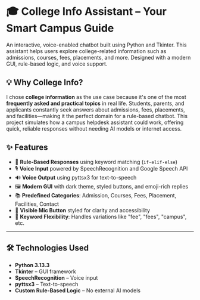 # 🎓 College Info Assistant – Your Smart Campus Guide

An interactive, voice-enabled chatbot built using Python and Tkinter. This assistant helps users explore college-related information such as admissions, courses, fees, placements, and more. Designed with a modern GUI, rule-based logic, and voice support.



## 💡 Why College Info?

I chose **college information** as the use case because it's one of the most **frequently asked and practical topics** in real life. Students, parents, and applicants constantly seek answers about admissions, fees, placements, and facilities—making it the perfect domain for a rule-based chatbot. This project simulates how a campus helpdesk assistant could work, offering quick, reliable responses without needing AI models or internet access.



## ✨ Features

- 💬 **Rule-Based Responses** using keyword matching (`if-elif-else`)
- 🎙️ **Voice Input** powered by SpeechRecognition and Google Speech API
- 🔊 **Voice Output** using pyttsx3 for text-to-speech
- 🖼️ **Modern GUI** with dark theme, styled buttons, and emoji-rich replies
- 📚 **Predefined Categories**: Admission, Courses, Fees, Placement, Facilities, Contact
- 🎤 **Visible Mic Button** styled for clarity and accessibility
- 🧠 **Keyword Flexibility**: Handles variations like "fee", "fees", "campus", etc.

---

## 🛠️ Technologies Used

- **Python 3.13.3**
- **Tkinter** – GUI framework
- **SpeechRecognition** – Voice input
- **pyttsx3** – Text-to-speech
- **Custom Rule-Based Logic** – No external AI models



